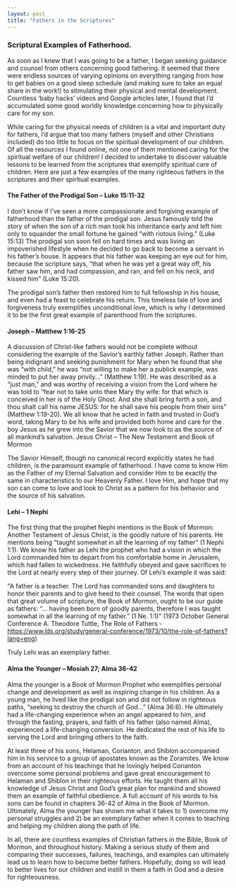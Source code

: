 ```yaml
---
layout: post
title: "Fathers in the Scriptures"
---
```


### [](#header-3)Scriptural Examples of Fatherhood.

As soon as I knew that I was going to be a father, I began seeking guidance and counsel from others concerning good fathering. It seemed that there were endless sources of varying opinions on everything ranging from how to get babies on a good sleep schedule (and making sure to take an equal share in the work!) to stimulating their physical and mental development. Countless ‘baby hacks’ videos and Google articles later, I found that I’d accumulated some good worldly knowledge concerning how to physically care for my son. 

While caring for the physical needs of children is a vital and important duty for fathers, I’d argue that too many fathers (myself and other Christians included) do too little to focus on the spiritual development of our children. Of all the resources I found online, not one of them mentioned caring for the spiritual welfare of our children! I decided to undertake to discover valuable lessons to be learned from the scriptures that exemplify spiritual care of children. Here are just a few examples of the many righteous fathers in the scriptures and their spiritual examples.

#### [](#header-4)The Father of the Prodigal Son – Luke 15:11-32 

I don’t know if I’ve seen a more compassionate and forgiving example of fatherhood than the father of the prodigal son. Jesus famously told the story of when the son of a rich man took his inheritance early and left him only to squander the small fortune he gained “with riotous living.” (Luke 15:13) The prodigal son soon fell on hard times and was living an impoverished lifestyle when he decided to go back to become a servant in his father’s house. It appears that his father was keeping an eye out for him, because the scripture says, “that when he was yet a great way off, his father saw him, and had compassion, and ran, and fell on his neck, and kissed him” (Luke 15:20).

The prodigal son’s father then restored him to full fellowship in his house, and even had a feast to celebrate his return. This timeless tale of love and forgiveness truly exemplifies unconditional love, which is why I determined it to be the first great example of parenthood from the scriptures. 

#### [](#header-4)Joseph – Matthew 1:16-25
A discussion of Christ-like fathers would not be complete without considering the example of the Savior’s earthly father Joseph. Rather than being indignant and seeking punishment for Mary when he found that she was “with child,” he was “not willing to make her a publick example, was minded to put her away privily…” (Matthew 1:19). He was described as a “just man,” and was worthy of receiving a vision from the Lord where he was told to “fear not to take unto thee Mary thy wife: for that which is conceived in her is of the Holy Ghost. And she shall bring forth a son, and thou shalt call his name JESUS: for he shall save his people from their sins” (Matthew 1:19-20). We all know that he acted in faith and trusted in God’s word, taking Mary to be his wife and provided both home and care for the boy Jesus as he grew into the Savior that we now look to as the source of all mankind’s salvation.
Jesus Christ – The New Testament and Book of Mormon

The Savior Himself, though no canonical record explicitly states he had children, is the paramount example of fatherhood. I have come to know Him as the Father of my Eternal Salvation and consider Him to be exactly the same in characteristics to our Heavenly Father. I love Him, and hope that my son can come to love and look to Christ as a pattern for his behavior and the source of his salvation.

#### [](#header-4)Lehi – 1 Nephi

The first thing that the prophet Nephi mentions in the Book of Mormon: Another Testament of Jesus Christ, is the goodly nature of his parents. He mentions being “taught somewhat in all the learning of my father” (1 Nephi 1:1). We know his father as Lehi the prophet who had a vision in which the Lord commanded him to depart from his comfortable home in Jerusalem, which had fallen to wickedness. He faithfully obeyed and gave sacrifices to the Lord at nearly every step of their journey. Of Lehi’s example it was said: 

"A father is a teacher. The Lord has commanded sons and daughters to honor their parents and to give heed to their counsel. The words that open that great volume of scripture, the Book of Mormon, ought to be our guide as fathers: “… having been born of goodly parents, therefore I was taught somewhat in all the learning of my father.”  (1 Ne. 1:1)" (1973 October General Conference A. Theodore Tuttle, The Role of Fathers - https://www.lds.org/study/general-conference/1973/10/the-role-of-fathers?lang=eng)

Truly Lehi was an exemplary father.

#### [](#header-4)Alma the Younger – Mosiah 27; Alma 36-42

Alma the younger is a Book of Mormon Prophet who exemplifies personal change and development as well as inspiring change in his children. As a young man, he lived like the prodigal son and did not follow in righteous paths, “seeking to destroy the church of God…” (Alma 36:6). He ultimately had a life-changing experience when an angel appeared to him, and through the fasting, prayers, and faith of his father (also named Alma), experienced a life-changing conversion. He dedicated the rest of his life to serving the Lord and bringing others to the faith. 

At least three of his sons, Helaman, Corianton, and Shiblon accompanied him in his service to a group of apostates known as the Zoramites. We know from an account of his teachings that he lovingly helped Corianton overcome some personal problems and gave great encouragement to Helaman and Shiblon in their righteous efforts. He taught them all his knowledge of Jesus Christ and God’s great plan for mankind and showed them an example of faithful obedience. A full account of his words to his sons can be found in chapters 36-42 of Alma in the Book of Mormon. Ultimately, Alma the younger has shown me what it takes to 1) overcome my personal struggles and 2) be an exemplary father when it comes to teaching and helping my children along the path of life. 

In all, there are countless examples of Christian fathers in the Bible, Book of Mormon, and throughout history. Making a serious study of them and comparing their successes, failures, teachings, and examples can ultimately lead us to learn how to become better fathers. Hopefully, doing so will lead to better lives for our children and instill in them a faith in God and a desire for righteousness.
